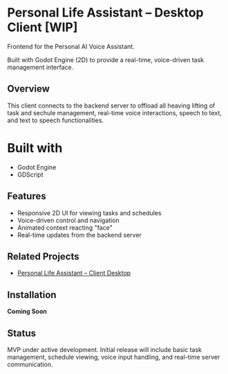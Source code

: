# Personal Life Assistant – Desktop Client [WIP]

Frontend for the Personal AI Voice Assistant.

Built with Godot Engine (2D) to provide a real-time, voice-driven task management interface.

## Overview

This client connects to the backend server to offload all heaving lifting of task and sechule management, real-time voice interactions, speech to text, and text to speech functionalities. 

# Built with
- Godot Engine
- GDScript

## Features

- Responsive 2D UI for viewing tasks and schedules
- Voice-driven control and navigation
- Animated context reacting "face"
- Real-time updates from the backend server

## Related Projects

- [Personal Life Assistant – Client Desktop](https://github.com/joe-gutman/personal-assistant-desktop-server)

## Installation

**Coming Soon**

## Status

MVP under active development. Initial release will include basic task management, schedule viewing, voice input handling, and real-time server communication.
